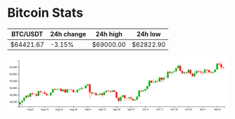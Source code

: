 # Bitcoin Stats

BTC/USDT|24h change|24h high|24h low|
|---|---|---|---|
|$64421.67|-3.15%|$69000.00|$62822.90|

<img src="./chart.svg">
